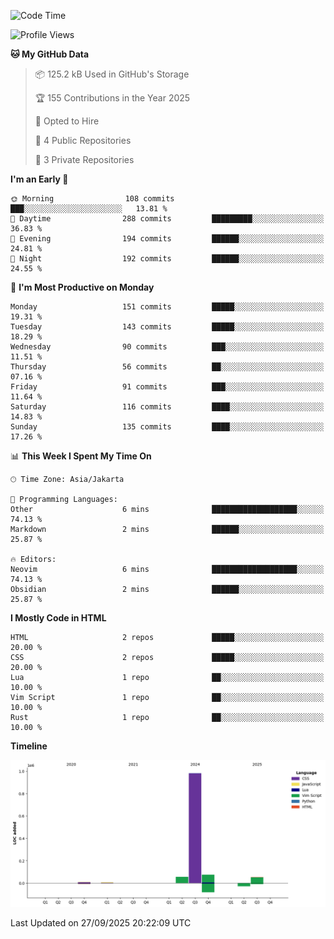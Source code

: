 <!--START_SECTION:waka-->
![Code Time](http://img.shields.io/badge/Code%20Time-9%20mins-blue)

![Profile Views](http://img.shields.io/badge/Profile%20Views-70-blue)

**🐱 My GitHub Data** 

> 📦 125.2 kB Used in GitHub's Storage 
 > 
> 🏆 155 Contributions in the Year 2025
 > 
> 💼 Opted to Hire
 > 
> 📜 4 Public Repositories 
 > 
> 🔑 3 Private Repositories 
 > 
**I'm an Early 🐤** 

```text
🌞 Morning                108 commits         ███░░░░░░░░░░░░░░░░░░░░░░   13.81 % 
🌆 Daytime                288 commits         █████████░░░░░░░░░░░░░░░░   36.83 % 
🌃 Evening                194 commits         ██████░░░░░░░░░░░░░░░░░░░   24.81 % 
🌙 Night                  192 commits         ██████░░░░░░░░░░░░░░░░░░░   24.55 % 
```
📅 **I'm Most Productive on Monday** 

```text
Monday                   151 commits         █████░░░░░░░░░░░░░░░░░░░░   19.31 % 
Tuesday                  143 commits         █████░░░░░░░░░░░░░░░░░░░░   18.29 % 
Wednesday                90 commits          ███░░░░░░░░░░░░░░░░░░░░░░   11.51 % 
Thursday                 56 commits          ██░░░░░░░░░░░░░░░░░░░░░░░   07.16 % 
Friday                   91 commits          ███░░░░░░░░░░░░░░░░░░░░░░   11.64 % 
Saturday                 116 commits         ████░░░░░░░░░░░░░░░░░░░░░   14.83 % 
Sunday                   135 commits         ████░░░░░░░░░░░░░░░░░░░░░   17.26 % 
```


📊 **This Week I Spent My Time On** 

```text
🕑︎ Time Zone: Asia/Jakarta

💬 Programming Languages: 
Other                    6 mins              ███████████████████░░░░░░   74.13 % 
Markdown                 2 mins              ██████░░░░░░░░░░░░░░░░░░░   25.87 % 

🔥 Editors: 
Neovim                   6 mins              ███████████████████░░░░░░   74.13 % 
Obsidian                 2 mins              ██████░░░░░░░░░░░░░░░░░░░   25.87 % 
```

**I Mostly Code in HTML** 

```text
HTML                     2 repos             █████░░░░░░░░░░░░░░░░░░░░   20.00 % 
CSS                      2 repos             █████░░░░░░░░░░░░░░░░░░░░   20.00 % 
Lua                      1 repo              ██░░░░░░░░░░░░░░░░░░░░░░░   10.00 % 
Vim Script               1 repo              ██░░░░░░░░░░░░░░░░░░░░░░░   10.00 % 
Rust                     1 repo              ██░░░░░░░░░░░░░░░░░░░░░░░   10.00 % 
```



**Timeline**

![Lines of Code chart](https://raw.githubusercontent.com/drekunia/drekunia/main/assets/bar_graph.png)


 Last Updated on 27/09/2025 20:22:09 UTC
<!--END_SECTION:waka-->
